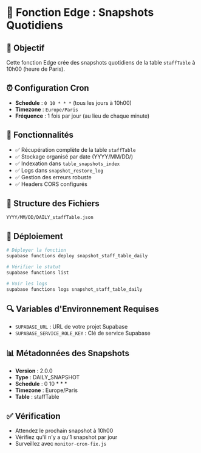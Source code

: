 # 📸 Fonction Edge : Snapshots Quotidiens

## 🎯 Objectif
Cette fonction Edge crée des snapshots quotidiens de la table `staffTable` à 10h00 (heure de Paris).

## ⏰ Configuration Cron
- **Schedule** : `0 10 * * *` (tous les jours à 10h00)
- **Timezone** : `Europe/Paris`
- **Fréquence** : 1 fois par jour (au lieu de chaque minute)

## 🔧 Fonctionnalités
- ✅ Récupération complète de la table `staffTable`
- ✅ Stockage organisé par date (YYYY/MM/DD/)
- ✅ Indexation dans `table_snapshots_index`
- ✅ Logs dans `snapshot_restore_log`
- ✅ Gestion des erreurs robuste
- ✅ Headers CORS configurés

## 📁 Structure des Fichiers
```
YYYY/MM/DD/DAILY_staffTable.json
```

## 🚀 Déploiement
```bash
# Déployer la fonction
supabase functions deploy snapshot_staff_table_daily

# Vérifier le statut
supabase functions list

# Voir les logs
supabase functions logs snapshot_staff_table_daily
```

## 🔍 Variables d'Environnement Requises
- `SUPABASE_URL` : URL de votre projet Supabase
- `SUPABASE_SERVICE_ROLE_KEY` : Clé de service Supabase

## 📊 Métadonnées des Snapshots
- **Version** : 2.0.0
- **Type** : DAILY_SNAPSHOT
- **Schedule** : 0 10 * * *
- **Timezone** : Europe/Paris
- **Table** : staffTable

## ✅ Vérification
- Attendez le prochain snapshot à 10h00
- Vérifiez qu'il n'y a qu'1 snapshot par jour
- Surveillez avec `monitor-cron-fix.js`
